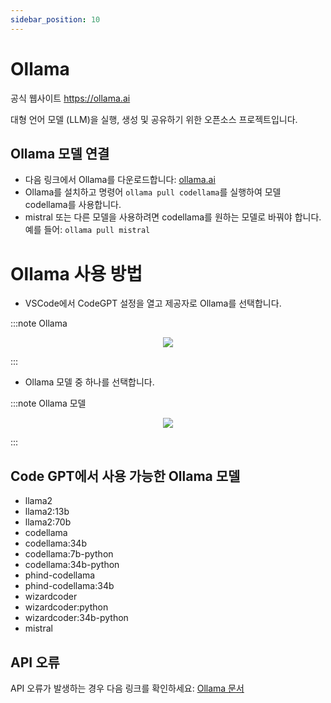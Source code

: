 ```yaml
---
sidebar_position: 10
---
```


# Ollama

공식 웹사이트 https://ollama.ai

대형 언어 모델 (LLM)을 실행, 생성 및 공유하기 위한 오픈소스 프로젝트입니다.
## Ollama 모델 연결
- 다음 링크에서 Ollama를 다운로드합니다: [ollama.ai](https://ollama.ai/)
- Ollama를 설치하고 명령어 ```ollama pull codellama```를 실행하여 모델 codellama를 사용합니다.
- mistral 또는 다른 모델을 사용하려면 codellama를 원하는 모델로 바꿔야 합니다. 예를 들어: ```ollama pull mistral```

# Ollama 사용 방법
- VSCode에서 CodeGPT 설정을 열고 제공자로 Ollama를 선택합니다.

:::note Ollama
<p align="center">
    <img src="https://github.com/davila7/code-gpt-docs/assets/6216945/ddec585e-84c6-49c4-86ac-be624fbfd9ee" />
</p>
:::

- Ollama 모델 중 하나를 선택합니다.

:::note Ollama 모델
<p align="center">
    <img src="https://github.com/davila7/code-gpt-docs/assets/6216945/1bf08939-60fe-4ad1-b588-898c20f2a8e8" />
</p>
:::

## Code GPT에서 사용 가능한 Ollama 모델
- llama2
- llama2:13b
- llama2:70b
- codellama
- codellama:34b
- codellama:7b-python
- codellama:34b-python
- phind-codellama
- phind-codellama:34b
- wizardcoder
- wizardcoder:python
- wizardcoder:34b-python
- mistral

## API 오류
API 오류가 발생하는 경우 다음 링크를 확인하세요: [Ollama 문서](https://ollama.ai/)

